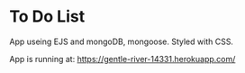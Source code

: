 # To Do List

App useing EJS and mongoDB, mongoose.
Styled with CSS.

App is running at: https://gentle-river-14331.herokuapp.com/
